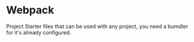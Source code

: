 # Webpack
 Project Starter files that can be used with any project, you need a bumdler for it's already configured.
